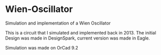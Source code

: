 # Wien-Oscillator
Simulation and implementation of a Wien Oscillator

This is a circuit that I simulated and implemented back in 2013.
The initial Design was made in DesignSpark, current version was made in Eagle.

Simulation was made on OrCad 9.2

